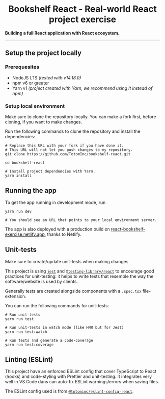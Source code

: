 <div>
  <h1 align="center">Bookshelf React - Real-world React project exercise</h1>

  <strong>
    Building a full React application with React ecosystem.
  </strong>
</div>

<hr />

## Setup the project locally

### Prerequesites

- NodeJS LTS _(tested with v14.18.0)_
- npm v6 or greater
- Yarn v1 _(project created with Yarn, we recommend using it instead of npm)_

### Setup local environment

Make sure to clone the repository locally. You can make a fork first, before cloning, if you want to make changes.

Run the following commands to clone the repository and install the dependencies:

```shell
# Replace this URL with your fork if you have done it.
# This URL will not let you push changes to my repository.
git clone https://github.com/TotomInc/bookshelf-react.git

cd bookshelf-react

# Install project dependencies with Yarn.
yarn install
```

## Running the app

To get the app running in development mode, run:

```shell
yarn run dev

# You should see an URL that points to your local environment server.
```

The app is also deployed with a production build on [react-bookshelf-exercise.netlify.app](https://react-bookshelf-exercise.netlify.app/), thanks to Netlify.

## Unit-tests

Make sure to create/update unit-tests when making changes.

This project is using [`jest`](https://jestjs.io/) and [`@testing-library/react`](https://testing-library.com/docs/react-testing-library/intro/) to encourage good practices for unit-testing: it helps to write tests that resemble the way the software/website is used by clients.

Generally tests are created alongside components with a `.spec.tsx` file-extension.

You can run the following commands for unit-tests:

```shell
# Run unit-tests
yarn run test

# Run unit-tests in watch mode (like HMR but for Jest)
yarn run test:watch

# Run tests and generate a code-coverage
yarn run test:coverage
```

## Linting (ESLint)

This project have an enforced ESLint config that cover TypeScript to React (hooks) and code-styling with Prettier and unit-testing. It integrates very well in VS Code dans can auto-fix ESLint warnings/errors when saving files.

The ESLint config used is from [`@totominc/eslint-config-react`](https://github.com/TotomInc/eslint-configs/tree/master/packages/eslint-config-react).
